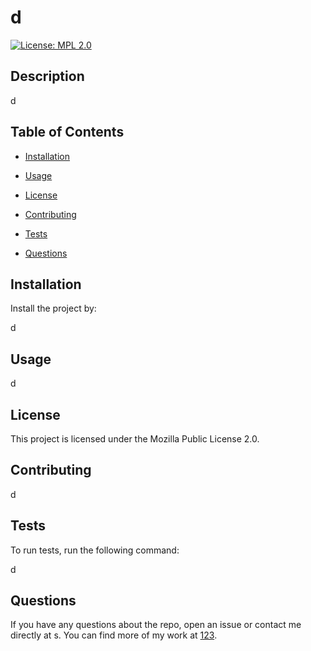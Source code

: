 # d
  
[![License: MPL 2.0](https://img.shields.io/badge/License-MPL_2.0-blue.svg)](https://opensource.org/licenses/MPL-2.0)
  
## Description
  
d
  
## Table of Contents
  
- [Installation](#installation)
  
- [Usage](#usage)
  
- [License](#license)
  
- [Contributing](#contributing)
  
- [Tests](#tests)
  
- [Questions](#questions)
  
## Installation
  
Install the project by:
  
d
  
## Usage
  
d
  
## License
    
This project is licensed under the Mozilla Public License 2.0.
  
## Contributing
  
d
  
## Tests
  
To run tests, run the following command:
  
d
  
## Questions
  
If you have any questions about the repo, open an issue or contact me directly at s. You can find more of my work at [123](https://github.com/123).
